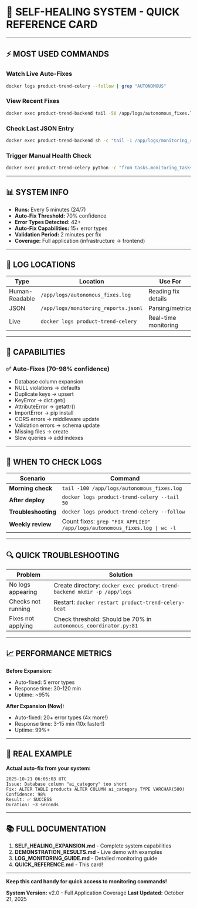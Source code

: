 # 🚀 SELF-HEALING SYSTEM - QUICK REFERENCE CARD

---

## ⚡ MOST USED COMMANDS

### Watch Live Auto-Fixes
```bash
docker logs product-trend-celery --follow | grep "AUTONOMOUS"
```

### View Recent Fixes
```bash
docker exec product-trend-backend tail -50 /app/logs/autonomous_fixes.log
```

### Check Last JSON Entry
```bash
docker exec product-trend-backend sh -c "tail -1 /app/logs/monitoring_reports.jsonl | python -m json.tool"
```

### Trigger Manual Health Check
```bash
docker exec product-trend-celery python -c "from tasks.monitoring_tasks import autonomous_health_check; print(autonomous_health_check())"
```

---

## 📊 SYSTEM INFO

- **Runs:** Every 5 minutes (24/7)
- **Auto-Fix Threshold:** 70% confidence
- **Error Types Detected:** 42+
- **Auto-Fix Capabilities:** 15+ error types
- **Validation Period:** 2 minutes per fix
- **Coverage:** Full application (infrastructure → frontend)

---

## 📁 LOG LOCATIONS

| Type | Location | Use For |
|------|----------|---------|
| Human-Readable | `/app/logs/autonomous_fixes.log` | Reading fix details |
| JSON | `/app/logs/monitoring_reports.jsonl` | Parsing/metrics |
| Live | `docker logs product-trend-celery` | Real-time monitoring |

---

## 🔧 CAPABILITIES

### ✅ Auto-Fixes (70-98% confidence)
- Database column expansion
- NULL violations → defaults
- Duplicate keys → upsert
- KeyError → dict.get()
- AttributeError → getattr()
- ImportError → pip install
- CORS errors → middleware update
- Validation errors → schema update
- Missing files → create
- Slow queries → add indexes

---

## 🎯 WHEN TO CHECK LOGS

| Scenario | Command |
|----------|---------|
| **Morning check** | `tail -100 /app/logs/autonomous_fixes.log` |
| **After deploy** | `docker logs product-trend-celery --tail 50` |
| **Troubleshooting** | `docker logs product-trend-celery --follow` |
| **Weekly review** | Count fixes: `grep "FIX APPLIED" /app/logs/autonomous_fixes.log \| wc -l` |

---

## 🔍 QUICK TROUBLESHOOTING

| Problem | Solution |
|---------|----------|
| No logs appearing | Create directory: `docker exec product-trend-backend mkdir -p /app/logs` |
| Checks not running | Restart: `docker restart product-trend-celery-beat` |
| Fixes not applying | Check threshold: Should be 70% in `autonomous_coordinator.py:81` |

---

## 📈 PERFORMANCE METRICS

**Before Expansion:**
- Auto-fixed: 5 error types
- Response time: 30-120 min
- Uptime: ~95%

**After Expansion (Now):**
- Auto-fixed: 20+ error types (4x more!)
- Response time: 3-15 min (10x faster!)
- Uptime: 99%+

---

## 🎉 REAL EXAMPLE

**Actual auto-fix from your system:**
```
2025-10-21 06:05:03 UTC
Issue: Database column "ai_category" too short
Fix: ALTER TABLE products ALTER COLUMN ai_category TYPE VARCHAR(500)
Confidence: 98%
Result: ✅ SUCCESS
Duration: ~3 seconds
```

---

## 📚 FULL DOCUMENTATION

1. **SELF_HEALING_EXPANSION.md** - Complete system capabilities
2. **DEMONSTRATION_RESULTS.md** - Live demo with examples
3. **LOG_MONITORING_GUIDE.md** - Detailed monitoring guide
4. **QUICK_REFERENCE.md** - This card!

---

**Keep this card handy for quick access to monitoring commands!**

**System Version:** v2.0 - Full Application Coverage
**Last Updated:** October 21, 2025
